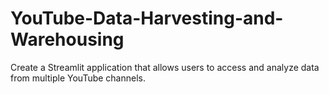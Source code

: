 # YouTube-Data-Harvesting-and-Warehousing
Create a Streamlit application that allows users to access and analyze data from multiple YouTube channels.
